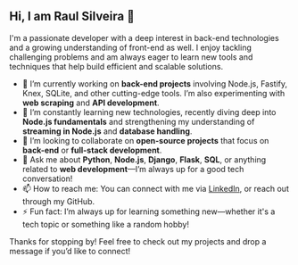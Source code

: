 ## Hi, I am Raul Silveira 👋

I'm a passionate developer with a deep interest in back-end technologies and a growing understanding of front-end as well. I enjoy tackling challenging problems and am always eager to learn new tools and techniques that help build efficient and scalable solutions.

- 🔭 I’m currently working on **back-end projects** involving Node.js, Fastify, Knex, SQLite, and other cutting-edge tools. I’m also experimenting with **web scraping** and **API development**.
- 🌱 I’m constantly learning new technologies, recently diving deep into **Node.js fundamentals** and strengthening my understanding of **streaming in Node.js** and **database handling**.
- 👯 I’m looking to collaborate on **open-source projects** that focus on **back-end** or **full-stack development**.
- 💬 Ask me about **Python**, **Node.js**, **Django**, **Flask**, **SQL**, or anything related to **web development**—I’m always up for a good tech conversation!
- 📫 How to reach me: You can connect with me via [LinkedIn](https://www.linkedin.com/in/raulsilveirati), or reach out through my GitHub.
- ⚡ Fun fact: I’m always up for learning something new—whether it's a tech topic or something like a random hobby!

Thanks for stopping by! Feel free to check out my projects and drop a message if you’d like to connect!
